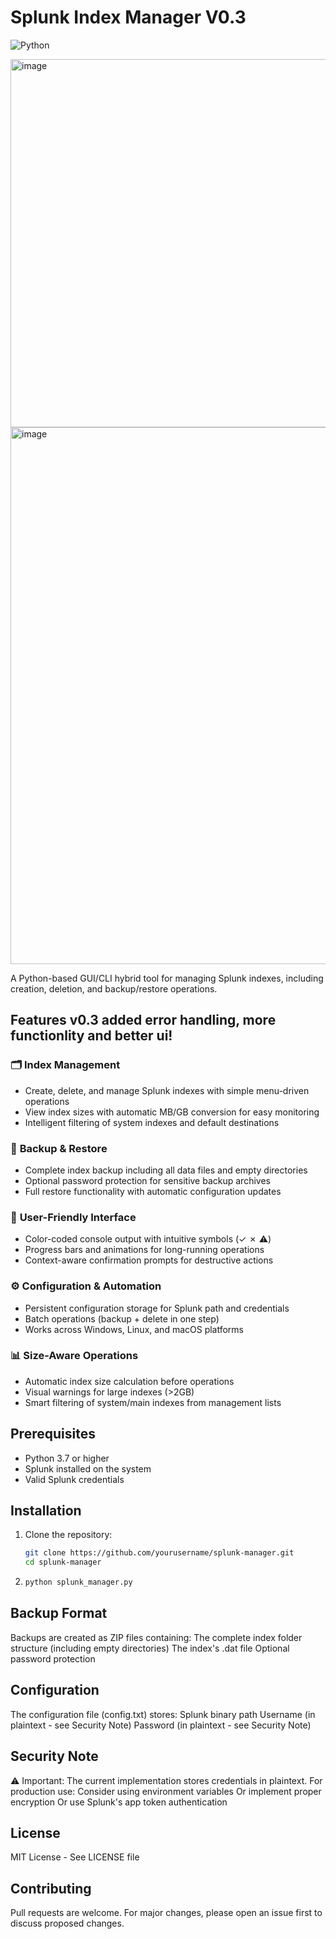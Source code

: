 # Splunk Index Manager V0.3

![Python](https://img.shields.io/badge/python-3.7%2B-blue)

<img width="626" height="589" alt="image" src="https://github.com/user-attachments/assets/effc6504-6331-491b-91ab-0a75a7d382d0" />
<img width="687" height="859" alt="image" src="https://github.com/user-attachments/assets/f2d35a3b-1d08-4ccf-9278-966ade1321d5" />

A Python-based GUI/CLI hybrid tool for managing Splunk indexes, including creation, deletion, and backup/restore operations.

## Features v0.3 added error handling, more functionlity and better ui!

### 🗂️ **Index Management**
- Create, delete, and manage Splunk indexes with simple menu-driven operations  
- View index sizes with automatic MB/GB conversion for easy monitoring  
- Intelligent filtering of system indexes and default destinations  

### 💾 **Backup & Restore**
- Complete index backup including all data files and empty directories  
- Optional password protection for sensitive backup archives  
- Full restore functionality with automatic configuration updates  

### 🎨 **User-Friendly Interface**
- Color-coded console output with intuitive symbols (✓ ✗ ⚠)  
- Progress bars and animations for long-running operations  
- Context-aware confirmation prompts for destructive actions  

### ⚙️ **Configuration & Automation**
- Persistent configuration storage for Splunk path and credentials  
- Batch operations (backup + delete in one step)  
- Works across Windows, Linux, and macOS platforms  

### 📊 **Size-Aware Operations**
- Automatic index size calculation before operations  
- Visual warnings for large indexes (>2GB)  
- Smart filtering of system/main indexes from management lists 

## Prerequisites

- Python 3.7 or higher
- Splunk installed on the system
- Valid Splunk credentials

## Installation

1. Clone the repository:
   ```bash
   git clone https://github.com/yourusername/splunk-manager.git
   cd splunk-manager
   ```
2. ```bash
   python splunk_manager.py
   ```
## Backup Format
Backups are created as ZIP files containing:
The complete index folder structure (including empty directories)
The index's .dat file
Optional password protection

## Configuration
The configuration file (config.txt) stores:
Splunk binary path
Username (in plaintext - see Security Note)
Password (in plaintext - see Security Note)

## Security Note
⚠️ Important: The current implementation stores credentials in plaintext. For production use:
Consider using environment variables
Or implement proper encryption
Or use Splunk's app token authentication

## License
MIT License - See LICENSE file

## Contributing
Pull requests are welcome. For major changes, please open an issue first to discuss proposed changes.   
